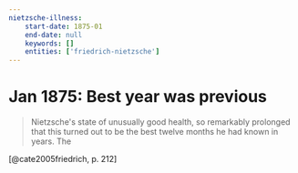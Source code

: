 ```yaml
---
nietzsche-illness:
    start-date: 1875-01
    end-date: null
    keywords: []
    entities: ['friedrich-nietzsche']
---
```


# Jan 1875: Best year was previous

> Nietzsche's state of unusually good health, so remarkably prolonged that this
> turned out to be the best twelve months he had known in years. The

[@cate2005friedrich, p. 212]
